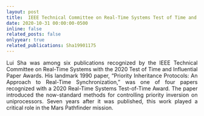 ```yaml
---
layout: post
title:  IEEE Technical Committee on Real-Time Systems Test of Time and Influential Paper Awards
date: 2020-10-31 00:00:00-0500
inline: false
related_posts: false
onlyyear: true
related_publications: Sha19901175
---
```


<div style="text-align: justify;">
Lui Sha was among six publications recognized by the IEEE Technical Committee on Real-Time Systems with the 2020 Test of Time and Influential Paper Awards. His landmark 1990 paper, “Priority Inheritance Protocols: An Approach to Real-Time Synchronization,” was one of four papers recognized with a 2020 Real-Time Systems Test-of-Time Award. The paper introduced the now-standard methods for controlling priority inversion on uniprocessors. Seven years after it was published, this work played a critical role in the Mars Pathfinder mission.
</div>
